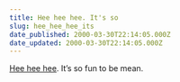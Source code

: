 ```yaml
---
title: Hee hee hee. It's so
slug: hee_hee_hee_its
date_published: 2000-03-30T22:14:05.000Z
date_updated: 2000-03-30T22:14:05.000Z
---
```


[Hee hee hee](http://us.imdb.com/Title?0099528). It’s so fun to be mean.
